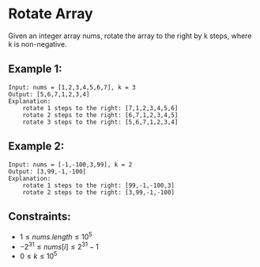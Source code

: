 # Rotate Array

Given an integer array nums, rotate the array to the right by k steps, where  
k is non-negative.

 

## Example 1:

    Input: nums = [1,2,3,4,5,6,7], k = 3
    Output: [5,6,7,1,2,3,4]
    Explanation:
        rotate 1 steps to the right: [7,1,2,3,4,5,6]
        rotate 2 steps to the right: [6,7,1,2,3,4,5]
        rotate 3 steps to the right: [5,6,7,1,2,3,4]

## Example 2:

    Input: nums = [-1,-100,3,99], k = 2
    Output: [3,99,-1,-100]
    Explanation: 
        rotate 1 steps to the right: [99,-1,-100,3]
        rotate 2 steps to the right: [3,99,-1,-100]
        
 

## Constraints:

* $1 \le nums.length \le 10^5$
* $-2^{31} \le nums[i] \le 2^{31} - 1$
* $0 \le k \le 10^5$

